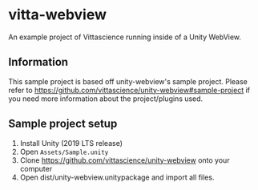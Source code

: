 # vitta-webview

An example project of Vittascience running inside of a Unity WebView.

## Information

This sample project is based off unity-webview's sample project. Please refer to <https://github.com/vittascience/unity-webview#sample-project> if you need more information about the project/plugins used.

## Sample project setup

1. Install Unity (2019 LTS release)
2. Open `Assets/Sample.unity`
3. Clone <https://github.com/vittascience/unity-webview> onto your computer
4. Open dist/unity-webview.unitypackage and import all files.
